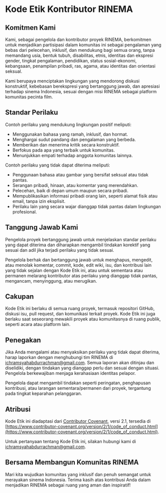 # Kode Etik Kontributor RINEMA

## Komitmen Kami

Kami, sebagai pengelola dan kontributor proyek RINEMA, berkomitmen untuk menjadikan partisipasi dalam komunitas ini sebagai pengalaman yang bebas dari pelecehan, inklusif, dan mendukung bagi semua orang, tanpa memandang usia, bentuk tubuh, disabilitas, etnis, identitas dan ekspresi gender, tingkat pengalaman, pendidikan, status sosial-ekonomi, kebangsaan, penampilan pribadi, ras, agama, atau identitas dan orientasi seksual.

Kami berupaya menciptakan lingkungan yang mendorong diskusi konstruktif, kebebasan berekspresi yang bertanggung jawab, dan apresiasi terhadap sinema Indonesia, sesuai dengan misi RINEMA sebagai platform komunitas pecinta film.

## Standar Perilaku

Contoh perilaku yang mendukung lingkungan positif meliputi:
- Menggunakan bahasa yang ramah, inklusif, dan hormat.
- Menghargai sudut pandang dan pengalaman yang berbeda.
- Memberikan dan menerima kritik secara konstruktif.
- Berfokus pada apa yang terbaik untuk komunitas.
- Menunjukkan empati terhadap anggota komunitas lainnya.

Contoh perilaku yang tidak dapat diterima meliputi:
- Penggunaan bahasa atau gambar yang bersifat seksual atau tidak pantas.
- Serangan pribadi, hinaan, atau komentar yang merendahkan.
- Pelecehan, baik di depan umum maupun secara pribadi.
- Mempublikasikan informasi pribadi orang lain, seperti alamat fisik atau email, tanpa izin eksplisit.
- Perilaku lain yang secara wajar dianggap tidak pantas dalam lingkungan profesional.

## Tanggung Jawab Kami

Pengelola proyek bertanggung jawab untuk menjelaskan standar perilaku yang dapat diterima dan diharapkan mengambil tindakan korektif yang sesuai dan adil jika terjadi perilaku yang tidak sesuai.

Pengelola berhak dan bertanggung jawab untuk menghapus, mengedit, atau menolak komentar, commit, kode, edit wiki, isu, dan kontribusi lain yang tidak sejalan dengan Kode Etik ini, atau untuk sementara atau permanen melarang kontributor atas perilaku yang dianggap tidak pantas, mengancam, menyinggung, atau merugikan.

## Cakupan

Kode Etik ini berlaku di semua ruang proyek, termasuk repositori GitHub, diskusi isu, pull request, dan komunikasi terkait proyek. Kode Etik ini juga berlaku saat seseorang mewakili proyek atau komunitasnya di ruang publik, seperti acara atau platform lain.

## Penegakan

Jika Anda mengalami atau menyaksikan perilaku yang tidak dapat diterima, harap laporkan dengan menghubungi tim RINEMA di [ichramsyahabdurrachman@gmail.com](mailto:ichramsyahabdurrachman@gmail.com). Semua laporan akan ditinjau dan diselidiki, dengan tindakan yang dianggap perlu dan sesuai dengan situasi. Pengelola berkewajiban menjaga kerahasiaan identitas pelapor.

Pengelola dapat mengambil tindakan seperti peringatan, penghapusan kontribusi, atau larangan sementara/permanen dari proyek, tergantung pada tingkat keparahan pelanggaran.

## Atribusi

Kode Etik ini diadaptasi dari [Contributor Covenant](https://www.contributor-covenant.org), versi 2.1, tersedia di [https://www.contributor-covenant.org/version/2/1/code_of_conduct.html](https://www.contributor-covenant.org/version/2/1/code_of_conduct.html).

Untuk pertanyaan tentang Kode Etik ini, silakan hubungi kami di [ichramsyahabdurrachman@gmail.com](mailto:ichramsyahabdurrachman@gmail.com).

## Bersama Membangun Komunitas RINEMA

Mari kita wujudkan komunitas yang inklusif dan penuh semangat untuk merayakan sinema Indonesia. Terima kasih atas kontribusi Anda dalam menjadikan RINEMA sebagai ruang yang aman dan inspiratif!
